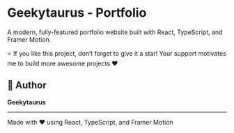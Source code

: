 # Geekytaurus - Portfolio

A modern, fully-featured portfolio website built with React, TypeScript, and Framer Motion. 



⭐ If you like this project, don’t forget to give it a star!
Your support motivates me to build more awesome projects ❤️


## 👤 Author

**Geekytaurus**

---

Made with ❤️ using React, TypeScript, and Framer Motion
